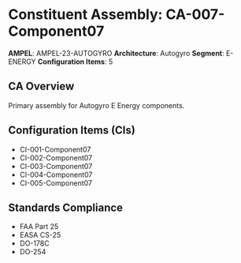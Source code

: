 # Constituent Assembly: CA-007-Component07

**AMPEL**: AMPEL-23-AUTOGYRO
**Architecture**: Autogyro
**Segment**: E-ENERGY
**Configuration Items**: 5

## CA Overview
Primary assembly for Autogyro E Energy components.

## Configuration Items (CIs)
- CI-001-Component07
- CI-002-Component07
- CI-003-Component07
- CI-004-Component07
- CI-005-Component07

## Standards Compliance
- FAA Part 25
- EASA CS-25
- DO-178C
- DO-254
